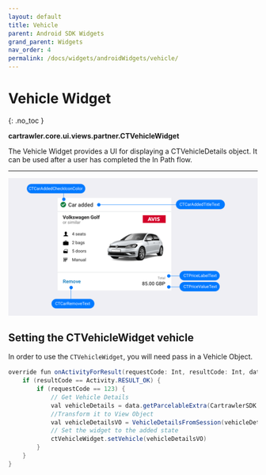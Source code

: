```yaml
---
layout: default
title: Vehicle
parent: Android SDK Widgets
grand_parent: Widgets
nav_order: 4
permalink: /docs/widgets/androidWidgets/vehicle/
---
```


# Vehicle Widget
{: .no_toc }

<b>cartrawler.core.ui.views.partner.CTVehicleWidget</b>

The Vehicle Widget provides a UI for displaying a CTVehicleDetails object. It can be used after a user has completed the In Path flow.

---

![](/uploads/Pricing_Added_Generic_style.png)

## Setting the CTVehicleWidget vehicle

In order to use the `CTVehicleWidget`, you will need pass in a Vehicle Object.

```java
override fun onActivityForResult(requestCode: Int, resultCode: Int, data: Intent?) {
    if (resultCode == Activity.RESULT_OK) {
        if (requestCode == 123) {
            // Get Vehicle Details
            val vehicleDetails = data.getParcelableExtra(CartrawlerSDK.VEHICLE_DETAILS)
            //Transform it to View Object
            val vehicleDetailsVO = VehicleDetailsFromSession(vehicleDetails)
            // Set the widget to the added state
            ctVehicleWidget.setVehicle(vehicleDetailsVO)
        }
    }
}
````